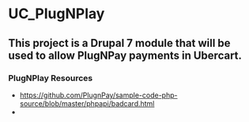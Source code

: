 # UC_PlugNPlay

## This project is a Drupal 7 module that will be used to allow PlugNPay payments in Ubercart.



### PlugNPlay Resources
- https://github.com/PlugnPay/sample-code-php-source/blob/master/phpapi/badcard.html
- 
